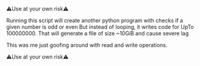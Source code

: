 ⚠️Use at your own risk⚠️
 
Running this script will create another python program with checks if a given number is odd or even
But instead of looping, it writes code for UpTo 100000000.
That will generate a file of size ~10GiB and cause severe lag

This was me just goofing around with read and write operations.

⚠️Use at your own risk⚠️
